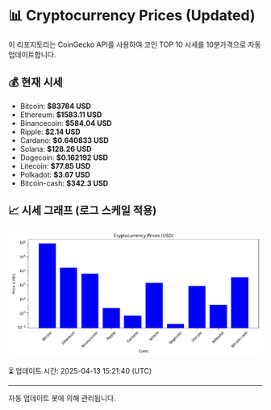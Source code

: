 
# 📊 Cryptocurrency Prices (Updated)

이 리포지토리는 CoinGecko API를 사용하여 코인 TOP 10 시세를 10분가격으로 자동 업데이트합니다.

## 💰 현재 시세
- Bitcoin: **$83784 USD**
- Ethereum: **$1583.11 USD**
- Binancecoin: **$584.04 USD**
- Ripple: **$2.14 USD**
- Cardano: **$0.640833 USD**
- Solana: **$128.26 USD**
- Dogecoin: **$0.162192 USD**
- Litecoin: **$77.85 USD**
- Polkadot: **$3.67 USD**
- Bitcoin-cash: **$342.3 USD**

## 📈 시세 그래프 (로그 스케일 적용)
![Crypto Prices](crypto_prices.png)

⏳ 업데이트 시간: 2025-04-13 15:21:40 (UTC)

---
자동 업데이트 봇에 의해 관리됩니다.
